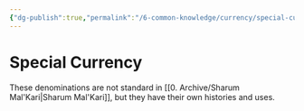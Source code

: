 ```yaml
---
{"dg-publish":true,"permalink":"/6-common-knowledge/currency/special-currency/special-currency/","noteIcon":""}
---
```


# Special Currency

These denominations are not standard in [[0. Archive/Sharum Mal'Kari\|Sharum Mal'Kari]], but they have their own histories and uses.